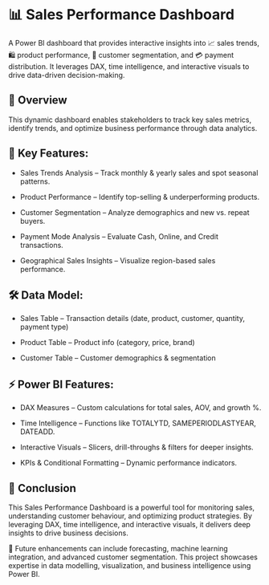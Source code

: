 # 📊 Sales Performance Dashboard

A Power BI dashboard that provides interactive insights into 📈 sales trends, 🛍️ product performance, 👥 customer segmentation, and 💳 payment distribution. It leverages DAX, time intelligence, and interactive visuals to drive data-driven decision-making.

## 🚀 Overview

This dynamic dashboard enables stakeholders to track key sales metrics, identify trends, and optimize business performance through data analytics.


## 🔹 Key Features:

- Sales Trends Analysis – Track monthly & yearly sales and spot seasonal patterns.

- Product Performance – Identify top-selling & underperforming products.

- Customer Segmentation – Analyze demographics and new vs. repeat buyers.

- Payment Mode Analysis – Evaluate Cash, Online, and Credit transactions.

- Geographical Sales Insights – Visualize region-based sales performance.


## 🛠️ Data Model:

- Sales Table – Transaction details (date, product, customer, quantity, payment type)

- Product Table – Product info (category, price, brand)

- Customer Table – Customer demographics & segmentation


## ⚡ Power BI Features:

- DAX Measures – Custom calculations for total sales, AOV, and growth %.

- Time Intelligence – Functions like TOTALYTD, SAMEPERIODLASTYEAR, DATEADD.

- Interactive Visuals – Slicers, drill-throughs & filters for deeper insights.

- KPIs & Conditional Formatting – Dynamic performance indicators.


## 🎯 Conclusion

This Sales Performance Dashboard is a powerful tool for monitoring sales, understanding customer behaviour, and optimizing product strategies. By leveraging DAX, time intelligence, and interactive visuals, it delivers deep insights to drive business decisions.

🚀 Future enhancements can include forecasting, machine learning integration, and advanced customer segmentation. This project showcases expertise in data modelling, visualization, and business intelligence using Power BI.
